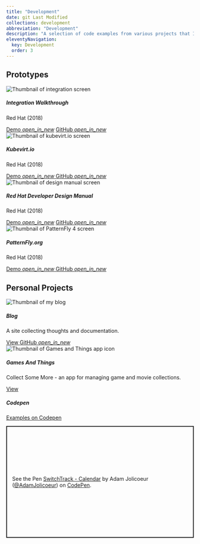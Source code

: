 ```yaml
---
title: "Development"
date: git Last Modified
collections: development
abbreviation: "Development"
description: "A selection of code examples from various projects that I've worked on."
eleventyNavigation:
  key: Development
  order: 3
---
```


<h2>Prototypes</h2>
<section class="responsive">
  <div class="grid">
<!-- Red Hat Integration -->
    <div class="s12 l6">
      <article class="no-padding">
        <div class="grid no-space">
          <div class="s6">
            <img class="responsive medium" src="{{ '/img/rh_integration.png' | url }}" target="top" alt="Thumbnail of integration screen" />
          </div>
          <div class="s6">
            <div class="padding">
              <h5>Integration Walkthrough</h5>
              <p>Red Hat (2018)</p>
              <nav>
                <a class="link" href="https://www.adamjolicoeur.com/integration-prototype/index.html" target="top" alt="View the integration walkthrough prototype" class="card-link">Demo <i>open_in_new</i></a>
                <a class="link" href="https://github.com/AdamJ/integration-prototype" target="top" alt="Integration prototype on GitHub" class="card-link">GitHub <i>open_in_new</i></a>
              </nav>
            </div>
          </div>
        </div>
      </article>
    </div>
    <div class="s12 l6">
      <article class="no-padding">
        <div class="grid no-space">
          <div class="s6">
            <img class="responsive medium" src="{{ '/img/thumbnail_kubevirtio.png' | url }}" target="top" alt="Thumbnail of kubevirt.io screen" />
          </div>
          <div class="s6">
            <div class="padding">
              <h5>Kubevirt.io</h5>
              <p>Red Hat (2018)</p>
              <nav>
                <a class="link" href="https://kubevirtio-site.netlify.app" target="top" alt="Link to kubevirt.io prototype">
                  Demo
                  <i>open_in_new</i>
                </a>
                <a class="link" href="https://github.com/AdamJ/kubevirt.github.io" target="top" alt="Link to GitHub repo">
                  GitHub
                  <i>open_in_new</i>
                </a>
              </nav>
            </div>
          </div>
        </div>
      </article>
    </div>
  </div>
</section>
<div class="large-space"></div>
<section class="responsive">
<div class="grid">
<!-- Red Hat Integration -->
    <div class="s12 l6">
      <article class="no-padding">
        <div class="grid no-space">
          <div class="s6">
            <img class="responsive medium" src="{{ '/img/thumbnail_RHDM.png' | url }}" target="top" alt="Thumbnail of design manual screen" />
          </div>
          <div class="s6">
            <div class="padding">
              <h5>Red Hat Developer Design Manual</h5>
              <p>Red Hat (2018)</p>
              <nav>
                <a class="link" href="https://aj-design-manual.netlify.app" target="top" alt="View the design manual prototype" class="card-link">Demo <i>open_in_new</i></a>
                <a class="link" href="https://github.com/AdamJ/design-manual" target="top" alt="Link to GitHub repo" class="card-link">GitHub <i>open_in_new</i></a>
              </nav>
            </div>
          </div>
        </div>
      </article>
    </div>
    <div class="s12 l6">
      <article class="no-padding">
        <div class="grid no-space">
          <div class="s6">
            <img class="responsive medium" src="{{ '/img/thumbnail_PatternFly.png' | url }}" target="top" alt="Thumbnail of PatternFly 4 screen" />
          </div>
          <div class="s6">
            <div class="padding">
              <h5>PatternFly.org</h5>
              <p>Red Hat (2018)</p>
              <nav>
                <a class="link" href="https://pf4testbench.netlify.app" target="top" alt="Link to PatternFly 4 prototype">
                  Demo
                  <i>open_in_new</i>
                </a>
                <a class="link" href="https://github.com/AdamJ/pf4website" target="top" alt="Link to GitHub repo">
                  GitHub
                  <i>open_in_new</i>
                </a>
              </nav>
            </div>
          </div>
        </div>
      </article>
    </div>
  </div>
</section>
<div class="large-space"></div>
<section class="responsive">
  <h2>Personal Projects</h2>
  <div class="grid">
    <div class="s12 l6">
      <article class="secondary-container no-padding">
        <div class="grid no-space">
          <div class="s6">
            <img class="responsive medium" src="{{ '/img/blog_screenshot.png' | url }}" target="top" alt="Thumbnail of my blog" />
          </div>
          <div class="s6">
            <div class="padding">
              <h5>Blog</h5>
              <p>A site collecting thoughts and documentation.</p>
              <nav>
                <a class="link" href="https://blog.adamjolicoeur.com/blog" target="top" alt="View blog page">
                  View
                </a>
                <a class="link" href="https://github.com/AdamJ/researchandesign" target="top" alt="Link to GitHub repo">
                  GitHub
                  <i>open_in_new</i>
                </a>
              </nav>
            </div>
          </div>
        </div>
      </article>
    </div>
    <div class="s12 l6">
      <article class="secondary-container no-padding">
        <div class="grid no-space">
          <div class="s6">
            <img class="responsive medium" src="{{ '/img/GamesAndThings_1024.png' | url }}" target="top" alt="Thumbnail of Games and Things app icon" />
          </div>
          <div class="s6">
            <div class="padding">
              <h5>Games And Things</h5>
              <p>Collect Some More - an app for managing game and movie collections.</p>
              <nav>
                <a class="link" href="/apps/collectsomemore/" alt="View app page">
                  View</a>
              </nav>
            </div>
          </div>
        </div>
      </article>
    </div>
  </div>
</section>
<div class="large-space"></div>
<section class="responsive">
  <div class="grid">
    <div class="s12">
      <article class="tertiary-container">
        <div class="row">
          <h5>Codepen</h5>
        </div>
        <nav>
          <a href="https://codepen.io/AdamJolicoeur" alt="Link to CodePen profile" target="top" class="button small-elevate secondary">
            Examples on Codepen
          </a>
        </nav>
        <div class="medium-space"></div>
        <p class="codepen" data-height="300" data-default-tab="result" data-slug-hash="NWjOzwm" data-pen-title="SwitchTrack - Calendar" data-preview="true" data-user="AdamJolicoeur" style="height: 300px; box-sizing: border-box; display: flex; align-items: center; justify-content: center; border: 2px solid; margin: 1em 0; padding: 1em;">
        <span>See the Pen <a href="https://codepen.io/AdamJolicoeur/pen/NWjOzwm">
        SwitchTrack - Calendar</a> by Adam Jolicoeur (<a href="https://codepen.io/AdamJolicoeur">@AdamJolicoeur</a>) on <a href="https://codepen.io">CodePen</a>.</span>
        </p>
        <script async src="https://public.codepenassets.com/embed/index.js"></script>
      </article>
    </div>
  </div>
</section>

